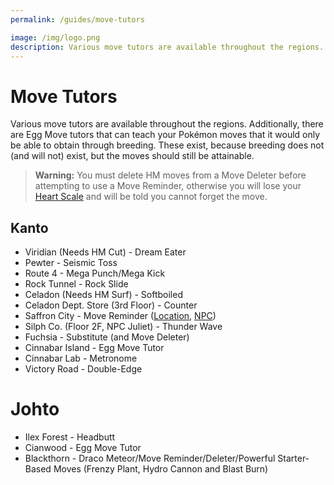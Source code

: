 ```yaml
---
permalink: /guides/move-tutors

image: /img/logo.png
description: Various move tutors are available throughout the regions. Additionally, there are Egg Move tutors that can teach your Pokémon moves that it would only be able to obtain through breeding. These exist, because breeding does not (and will not) exist, but the moves should still be attainable.
---
```


# Move Tutors

Various move tutors are available throughout the regions. Additionally, there are Egg Move tutors that can teach your Pokémon moves that it would only be able to obtain through breeding. These exist, because breeding does not (and will not) exist, but the moves should still be attainable.

> __Warning:__ You must delete HM moves from a Move Deleter before attempting to
> use a Move Reminder, otherwise you will lose your
> [Heart Scale](/items/heart-scale) and will be told you cannot forget the move.

## Kanto

* Viridian (Needs HM Cut) - Dream Eater
* Pewter - Seismic Toss
* Route 4 - Mega Punch/Mega Kick
* Rock Tunnel - Rock Slide
* Celadon (Needs HM Surf) - Softboiled
* Celadon Dept. Store (3rd Floor) - Counter
* Saffron City - Move Reminder ([Location](/img/maps/saffron-move-reminder-building.png), [NPC](/img/maps/saffron-move-reminder-npc.png))
* Silph Co. (Floor 2F, NPC Juliet) - Thunder Wave
* Fuchsia - Substitute (and Move Deleter)
* Cinnabar Island - Egg Move Tutor
* Cinnabar Lab - Metronome
* Victory Road - Double-Edge

# Johto

* Ilex Forest - Headbutt
* Cianwood - Egg Move Tutor
* Blackthorn - Draco Meteor/Move Reminder/Deleter/Powerful Starter-Based Moves (Frenzy Plant, Hydro Cannon and Blast Burn)

